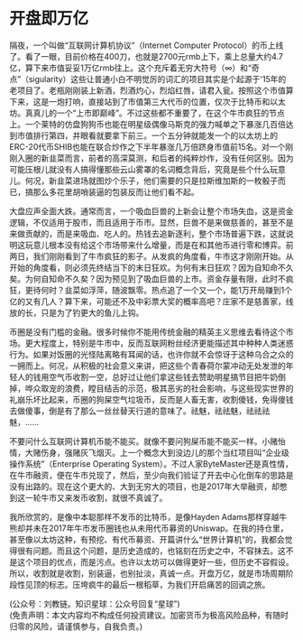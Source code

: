 # 开盘即万亿

隔夜，一个叫做“互联网计算机协议”（Internet Computer Protocol）的币上线了。看了一眼，目前价格在400刀，也就是2700元rmb上下，乘上总量大约4.7亿，算下来市值妥妥1万亿rmb往上。这个充斥着无穷大符号（∞）和“奇点”（sigularity）这些让普通小白不明觉厉的词汇的项目其实是个起源于'15年的老项目了。老瓶刚刚装上新酒，烈酒灼心，烈焰红唇，请君入瓮。按照这个市值算下来，这是一炮打响，直接站到了市值第三大代币的位置，仅次于比特币和以太坊。真真儿的一个“上市即巅峰”。不过这些都不重要了，在这个牛市疯狂的节点上。一个莱特的仿盘狗狗币也能在明星级偶像马斯克的强力喊单之下暴涨几百倍达到市值排行第四，并眼看就要拿下前三。一个五分钟就能发一个的以太坊上的ERC-20代币SHIB也能在联合炒作之下半年暴涨几万倍跻身市值前15名。对一个刚刚入圈的新韭菜而言，前者的高深莫测，和后者的纯粹炒作，没有任何区别。因为可能压根儿就没有人搞得懂那些云山雾罩的名词概念背后，究竟是些个什么玩意儿。何况，新韭菜进场就图炒个乐子，他们需要的只是拉斯维加斯的一枚骰子而已，搞那么多花里胡哨装逼的包装反而让他们看不起。

大盘应声全面大跌。通常而言，一个吸血巨兽的上新会让整个市场失血，这是资金逻辑，不仅适用于股市，而且适用于币市。显然，巨兽不是来做慈善的，甚至不是来做贡献的，而是来吸血、吃人的。热钱去追新逐利，整个市场普遍下跌，这就说明这玩意儿根本没有给这个市场带来什么增量，而是在和其他币进行零和博弈。前两日，我们刚刚看到了牛市疯狂的影子。从发疯的角度看，牛市这才刚刚开始。从开始的角度看，则必须先终结当下的末日狂欢。为何有末日狂欢？因为自知命不久矣。为何自知命不久矣？因为预见到了吸血巨兽的上市。资金存量有限，此时不疯狂，更待何时？韭菜如浮萍，随波飘零。热点追了一个又一个，能1万开局赚到1个亿的又有几人？算下来，可能还不及中彩票大奖的概率高吧？庄家不是慈善家，线放的长，只是为了钓更大的鱼儿上钩。

币圈是没有门槛的金融。很多时候你不能用传统金融的精英主义思维去看待这个市场。更大程度上，特别是牛市中，反而互联网粉丝经济更能描述其中种种人类迷惑行为。如果对饭圈的光怪陆离略有耳闻的话，也许你就不会惊讶于这种乌合之众的一拥而上。何况，从积极的社会意义来讲，把这些个青春荷尔蒙冲动无处发泄的年轻人的钱用空气币收割一空，总好过让他们拿这些钱去赞助明星搞节目把牛奶倒掉，哗众取宠的浪费，瞠目结舌的示范，极其恶劣的社会影响，与这些现实世界的礼崩乐坏比起来，币圈的狗屎空气垃圾币，反而是人畜无害，收割傻钱，免得傻钱去做傻事，倒是有了那么一丝丝替天行道的意味了。祛魅，祛祛魅，祛祛祛魅，……

不要问什么互联网计算机币能不能买。就像不要问狗屎币能不能买一样。小赌怡情，大赌伤身，强赌灰飞烟灭。上一个概念大到没边儿的那个当红项目叫“企业级操作系统”（Enterprise Operating System）。不过人家ByteMaster还是真性情，在牛市融资，便在牛市兑现了，然后，至少向我们验证了开去中心化倒车的思路是没有出路的。现在这个更大的、大到无穷大的项目，也是2017年大举融资，却憋到这一轮牛市又来发币收割，就很不真诚了。

我所欣赏的，是像中本聪那样不发币的比特币，是像Hayden Adams那样穿越牛熊却并未在2017年牛市发币圈钱也从未用代币募资的Uniswap。在我的持仓里，甚至像以太坊这种，有预挖、有代币募资、开篇讲什么“世界计算机”的，我都会觉得很有问题。而且这个问题，是历史造成的，也铭刻在历史之中，不容抹去。这不是这个项目的优点，而是污点。也许以太坊可以做得更好一些，但历史不容假设。所以，收割就是收割，别装逼，也别扯淡，真诚一点。开盘万亿，就是市场周期阶段性见顶的标志。压垮疯牛的最后一根稻草，为我们开启痛苦的回调之旅。

(公众号：刘教链。知识星球：公众号回复“星球”) \
(免责声明：本文内容均不构成任何投资建议。加密货币为极高风险品种，有随时归零的风险，请谨慎参与，自我负责。)
